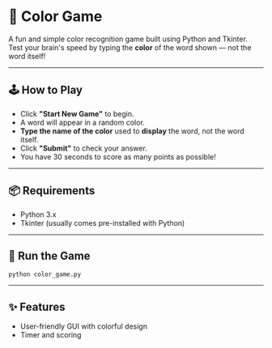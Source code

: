 <!DOCTYPE html>
<html lang="en">
<body>

  <h1>🎨 Color Game</h1>
  <p>
    A fun and simple color recognition game built using Python and Tkinter.<br>
    Test your brain's speed by typing the <strong>color</strong> of the word shown — not the word itself!
  </p>

  <hr>

  <h2>🕹️ How to Play</h2>
  <ul>
    <li>Click <strong>"Start New Game"</strong> to begin.</li>
    <li>A word will appear in a random color.</li>
    <li><strong>Type the name of the color</strong> used to <strong>display</strong> the word, not the word itself.</li>
    <li>Click <strong>"Submit"</strong> to check your answer.</li>
    <li>You have 30 seconds to score as many points as possible!</li>
  </ul>

  <hr>

  <h2>📦 Requirements</h2>
  <ul>
    <li>Python 3.x</li>
    <li>Tkinter (usually comes pre-installed with Python)</li>
  </ul>

  <hr>

  <h2>🚀 Run the Game</h2>
  <pre><code>python color_game.py</code></pre>

  <hr>

  <h2>✨ Features</h2>
  <ul>
    <li>User-friendly GUI with colorful design</li>
    <li>Timer and scoring
